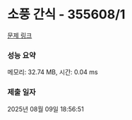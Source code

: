 # 소풍 간식 - 355608/1 

[문제 링크](https://level.goorm.io/exam/355608/%EC%86%8C%ED%92%8D-%EA%B0%84%EC%8B%9D/quiz/1) 

### 성능 요약

메모리: 32.74 MB, 시간: 0.04 ms

### 제출 일자

2025년 08월 09일 18:56:51


